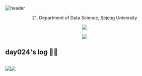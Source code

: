 ###

![header](https://capsule-render.vercel.app/api?type=waving&color=gradient&&height=500&section=header&text=Welcome%20to%20%20day024%20's%20GitHub🍀&fontSize=40&animation=twinkling)

 
<p align="center">
  21, Department of Data Science, Sejong University
</p>

<p align="center">
  <a href="https://hits.seeyoufarm.com"><img src="https://hits.seeyoufarm.com/api/count/incr/badge.svg?url=https%3A%2F%2Fgithub.com%2Fday024%2Fhit-counter&count_bg=%23D8ACF0&title_bg=%23555555&icon=&icon_color=%23E7E7E7&title=hits&edge_flat=false" /></a>
</p>

<p align="center">
  <img src="https://github-readme-stats.vercel.app/api/top-langs/?username=day024&layout=compact" />
</p>

## day024's log 👩‍💻 

<div style="display:flex; flex-direction:row;">
 
 <p align="center">
   <a href="https://velog.io/@day024"><img src="https://velog-readme-stats.vercel.app/api/badge?name=day024" /></a>
 </p>
 
 <p align="center">
   <a href="https://github.com/day024/velog-readme-stats"><img src="https://velog-readme-stats.vercel.app/api?name=day024" /></a>
 </p>

</div>
